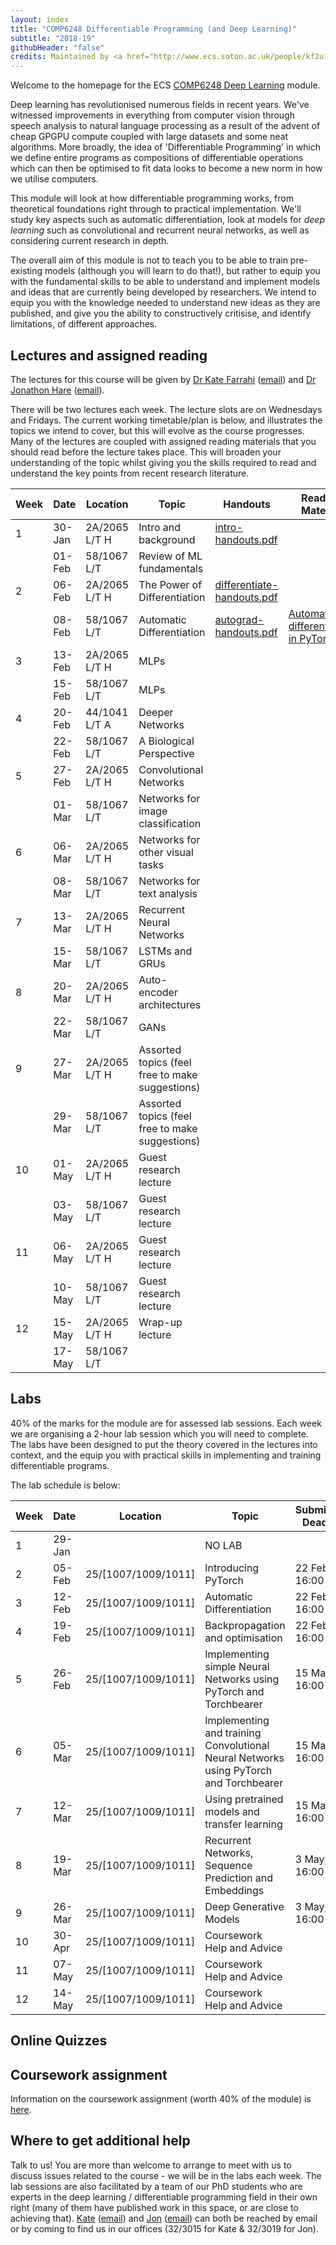 ```yaml
---
layout: index
title: "COMP6248 Differentiable Programming (and Deep Learning)"
subtitle: "2018-19"
githubHeader: "false"
credits: Maintained by <a href="http://www.ecs.soton.ac.uk/people/kf2u17">Dr Kate Farrahi</a> and <a href="http://www.ecs.soton.ac.uk/people/jsh2">Dr Jonathon Hare</a>.
---
```


Welcome to the homepage for the ECS [COMP6248 Deep Learning](https://secure.ecs.soton.ac.uk/module/COMP6248) module.

Deep learning has revolutionised numerous fields in recent years. We've witnessed improvements in everything from computer vision through speech analysis to natural language processing as a result of the advent of cheap GPGPU compute coupled with large datasets and some neat algorithms. More broadly, the idea of 'Differentiable Programming' in which we define entire programs as compositions of differentiable operations which can then be optimised to fit data looks to become a new norm in how we utilise computers.

This module will look at how differentiable programming works, from theoretical foundations right through to practical implementation. We'll study key aspects such as automatic differentiation, look at models for _deep learning_ such as convolutional and recurrent neural networks, as well as considering current research in depth. 

The overall aim of this module is not to teach you to be able to train pre-existing models (although you will learn to do that!), but rather to equip you with the fundamental skills to be able to understand and implement models and ideas that are currently being developed by researchers. We intend to equip you with the knowledge needed to understand new ideas as they are published, and give you the ability to constructively critisise, and identify limitations, of different approaches.


## Lectures and assigned reading

The lectures for this course will be given by <a href="http://www.ecs.soton.ac.uk/people/kf2u17">Dr Kate Farrahi</a> ([email](mailto:kf2u17@ecs.soton.ac.uk)) and <a href="http://www.ecs.soton.ac.uk/people/jsh2">Dr Jonathon Hare</a> ([email](mailto:jsh2@ecs.soton.ac.uk)). 

There will be two lectures each week. The lecture slots are on Wednesdays and Fridays. The current working timetable/plan is below, and illustrates the topics we intend to cover, but this will evolve as the course progresses. Many of the lectures are coupled with assigned reading materials that you should read before the lecture takes place. This will broaden your understanding of the topic whilst giving you the skills required to read and understand the key points from recent research literature.

| Week | Date   | Location      | Topic                                           | Handouts                                                                       | Reading Material                        | 
|------|--------|---------------|-------------------------------------------------|--------------------------------------------------------------------------------|-----------------------------------------| 
| 1    | 30-Jan | 2A/2065 L/T H | Intro and background                            | [intro-handouts.pdf](handouts/intro-handouts.pdf)                     |                                         | 
|      | 01-Feb | 58/1067 L/T   | Review of ML fundamentals                       |                                                                                |                                         | 
| 2    | 06-Feb | 2A/2065 L/T H | The Power of Differentiation                    | [differentiate-handouts.pdf](handouts/differentiate-handouts.pdf) |                                         | 
|      | 08-Feb | 58/1067 L/T   | Automatic Differentiation                       | [autograd-handouts.pdf](handouts/autograd-handouts.pdf)               | [Automatic differentiation in PyTorch](https://openreview.net/pdf?id=BJJsrmfCZ) | 
| 3    | 13-Feb | 2A/2065 L/T H | MLPs                                            |                                                                                |                                         | 
|      | 15-Feb | 58/1067 L/T   | MLPs                                            |                                                                                |                                         | 
| 4    | 20-Feb | 44/1041 L/T A | Deeper Networks                                 |                                                                                |                                         | 
|      | 22-Feb | 58/1067 L/T   | A Biological Perspective					      |                                                                                |                                         | 
| 5    | 27-Feb | 2A/2065 L/T H | Convolutional Networks                          |                                                                                |                                         | 
|      | 01-Mar | 58/1067 L/T   | Networks for image classification               |                                                                                |                                         | 
| 6    | 06-Mar | 2A/2065 L/T H | Networks for other visual tasks                 |                                                                                |                                         | 
|      | 08-Mar | 58/1067 L/T   | Networks for text analysis                      |                                                                                |                                         | 
| 7    | 13-Mar | 2A/2065 L/T H | Recurrent Neural Networks                       |                                                                                |                                         | 
|      | 15-Mar | 58/1067 L/T   | LSTMs and GRUs                                  |                                                                                |                                         | 
| 8    | 20-Mar | 2A/2065 L/T H | Auto-encoder architectures                      |                                                                                |                                         | 
|      | 22-Mar | 58/1067 L/T   | GANs                                            |                                                                                |                                         | 
| 9    | 27-Mar | 2A/2065 L/T H | Assorted topics (feel free to make suggestions) |                                                                                |                                         | 
|      | 29-Mar | 58/1067 L/T   | Assorted topics (feel free to make suggestions) |                                                                                |                                         | 
| 10   | 01-May | 2A/2065 L/T H | Guest research lecture                          |                                                                                |                                         | 
|      | 03-May | 58/1067 L/T   | Guest research lecture                          |                                                                                |                                         | 
| 11   | 06-May | 2A/2065 L/T H | Guest research lecture                          |                                                                                |                                         | 
|      | 10-May | 58/1067 L/T   | Guest research lecture                          |                                                                                |                                         | 
| 12   | 15-May | 2A/2065 L/T H | Wrap-up lecture                                 |                                                                                |                                         | 
|      | 17-May | 58/1067 L/T   |                                                 |                                                                                |                                         | 


## Labs

40% of the marks for the module are for assessed lab sessions. Each week we are organising a 2-hour lab session which you will need to complete. The labs have been designed to put the theory covered in the lectures into context, and the equip you with practical skills in implementing and training differentiable programs.

The lab schedule is below:

| Week | Date   | Location            | Topic                                                                                 | Submission Deadline | Handin link 										    | 
|------|--------|---------------------|---------------------------------------------------------------------------------------|---------------------|-------------------------------------------------------| 
| 1    | 29-Jan |                     | NO LAB                                                                                |                     |                                      				    | 
| 2    | 05-Feb | 25/[1007/1009/1011] | Introducing PyTorch                                                                   | 22 Feb, 16:00       | http://handin.ecs.soton.ac.uk/handin/1819/COMP6248/1/ | 
| 3    | 12-Feb | 25/[1007/1009/1011] | Automatic Differentiation                                                             | 22 Feb, 16:00       | http://handin.ecs.soton.ac.uk/handin/1819/COMP6248/1/ | 
| 4    | 19-Feb | 25/[1007/1009/1011] | Backpropagation and optimisation                                                      | 22 Feb, 16:00       | http://handin.ecs.soton.ac.uk/handin/1819/COMP6248/1/ | 
| 5    | 26-Feb | 25/[1007/1009/1011] | Implementing simple Neural Networks using PyTorch and Torchbearer                     | 15 Mar, 16:00       | http://handin.ecs.soton.ac.uk/handin/1819/COMP6248/2/ | 
| 6    | 05-Mar | 25/[1007/1009/1011] | Implementing and training Convolutional Neural Networks using PyTorch and Torchbearer | 15 Mar, 16:00       | http://handin.ecs.soton.ac.uk/handin/1819/COMP6248/2/ | 
| 7    | 12-Mar | 25/[1007/1009/1011] | Using pretrained models and transfer learning                                         | 15 Mar, 16:00       | http://handin.ecs.soton.ac.uk/handin/1819/COMP6248/2/ | 
| 8    | 19-Mar | 25/[1007/1009/1011] | Recurrent Networks, Sequence Prediction and Embeddings                                | 3 May, 16:00        | http://handin.ecs.soton.ac.uk/handin/1819/COMP6248/3/ | 
| 9    | 26-Mar | 25/[1007/1009/1011] | Deep Generative Models                                                                | 3 May, 16:00        | http://handin.ecs.soton.ac.uk/handin/1819/COMP6248/3/ | 
| 10   | 30-Apr | 25/[1007/1009/1011] | Coursework Help and Advice                                                            |                     |             											| 
| 11   | 07-May | 25/[1007/1009/1011] | Coursework Help and Advice                                                            |                     |             											| 
| 12   | 14-May | 25/[1007/1009/1011] | Coursework Help and Advice                                                            |                     |             											| 


## Online Quizzes


## Coursework assignment

Information on the coursework assignment (worth 40% of the module) is [here](coursework.html).

## Where to get additional help
Talk to us! You are more than welcome to arrange to meet with us to discuss issues related to the course - we will be in the labs each week. The lab sessions are also facilitated by a team of our PhD students who are experts in the deep learning / differentiable programming field in their own right (many of them have published work in this space, or are close to achieving that). <a href="http://www.ecs.soton.ac.uk/people/kf2u17">Kate</a> ([email](mailto:kf2u17@ecs.soton.ac.uk)) and <a href="http://www.ecs.soton.ac.uk/people/jsh2">Jon</a> ([email](mailto:jsh2@ecs.soton.ac.uk)) can both be reached by email or by coming to find us in our offices (32/3015 for Kate & 32/3019 for Jon). 

